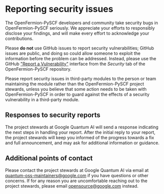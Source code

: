 # Reporting security issues

The OpenFermion-PySCF developers and community take security bugs in
OpenFermion-PySCF seriously. We appreciate your efforts to responsibly disclose
your findings, and will make every effort to acknowledge your contributions.

Please **do not** use GitHub issues to report security vulnerabilities; GitHub
issues are public, and doing so could allow someone to exploit the information
before the problem can be addressed. Instead, please use the GitHub ["Report a
Vulnerability"](https://github.com/quantumlib/OpenFermion-PySCF/security/advisories/new)
interface from the _Security_ tab of the OpenFermion-PySCF repository.

Please report security issues in third-party modules to the person or team
maintaining the module rather than the OpenFermion-PySCF project stewards,
unless you believe that some action needs to be taken with OpenFermion-PySCF in
order to guard against the effects of a security vulnerability in a third-party
module.

## Responses to security reports

The project stewards at Google Quantum AI will send a response indicating the
next steps in handling your report. After the initial reply to your report, the
project stewards will keep you informed of the progress towards a fix and full
announcement, and may ask for additional information or guidance.

## Additional points of contact

Please contact the project stewards at Google Quantum AI via email at
quantum-oss-maintainers@google.com if you have questions or other concerns. If
for any reason you are uncomfortable reaching out to the project stewards,
please email opensource@google.com instead.
